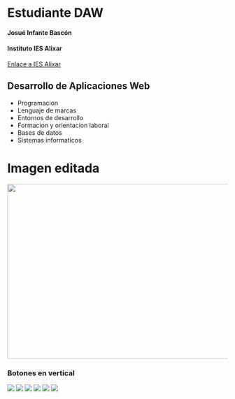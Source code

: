 # Estudiante DAW

#### Josué Infante Bascón
#### Instituto IES Alixar
[Enlace a IES Alixar](https://sites.google.com/g.educaand.es/web-iesalixar-org)

## Desarrollo de Aplicaciones Web

- Programacion
- Lenguaje de marcas
- Entornos de desarrollo
- Formacion y orientacion laboral
- Bases de datos
- Sistemas informaticos

# Imagen editada

<img src="https://www.solvam.es/wp-content/uploads/2018/04/daw.png" width=550px height=400px>

### Botones en vertical

![](https://img.shields.io/github/stars/pandao/editor.md.svg) 
![](https://img.shields.io/github/forks/pandao/editor.md.svg)
![](https://img.shields.io/github/tag/pandao/editor.md.svg) 
![](https://img.shields.io/github/release/pandao/editor.md.svg) 
![](https://img.shields.io/github/issues/pandao/editor.md.svg) 
![](https://img.shields.io/bower/v/editor.md.svg)
